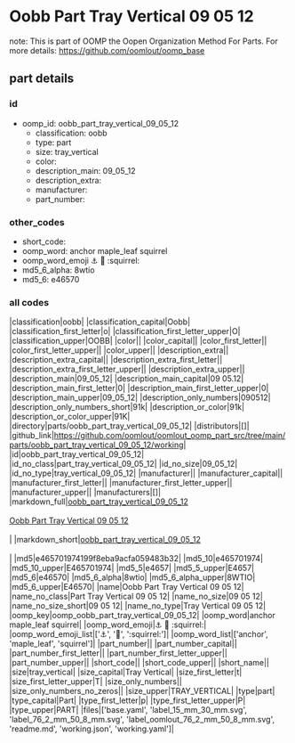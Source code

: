 # Oobb Part Tray Vertical 09 05 12  

note: This is part of OOMP the Oopen Organization Method For Parts. For more details: https://github.com/oomlout/oomp_base

##  part details





### id
* oomp_id: oobb_part_tray_vertical_09_05_12
  * classification: oobb
  * type: part
  * size: tray_vertical
  * color: 
  * description_main: 09_05_12
  * description_extra: 
  * manufacturer: 
  * part_number: 

### other_codes
* short_code: 
* oomp_word: anchor maple_leaf squirrel
* oomp_word_emoji :anchor: :maple_leaf: :squirrel:
* md5_6_alpha: 8wtio
* md5_6: e46570

### all codes 
|classification|oobb|
|classification_capital|Oobb|
|classification_first_letter|o|
|classification_first_letter_upper|O|
|classification_upper|OOBB|
|color||
|color_capital||
|color_first_letter||
|color_first_letter_upper||
|color_upper||
|description_extra||
|description_extra_capital||
|description_extra_first_letter||
|description_extra_first_letter_upper||
|description_extra_upper||
|description_main|09_05_12|
|description_main_capital|09 05.12|
|description_main_first_letter|0|
|description_main_first_letter_upper|0|
|description_main_upper|09_05_12|
|description_only_numbers|090512|
|description_only_numbers_short|91k|
|description_or_color|91k|
|description_or_color_upper|91K|
|directory|parts/oobb_part_tray_vertical_09_05_12|
|distributors|[]|
|github_link|https://github.com/oomlout/oomlout_oomp_part_src/tree/main/parts/oobb_part_tray_vertical_09_05_12/working|
|id|oobb_part_tray_vertical_09_05_12|
|id_no_class|part_tray_vertical_09_05_12|
|id_no_size|09_05_12|
|id_no_type|tray_vertical_09_05_12|
|manufacturer||
|manufacturer_capital||
|manufacturer_first_letter||
|manufacturer_first_letter_upper||
|manufacturer_upper||
|manufacturers|[]|
|markdown_full|[oobb_part_tray_vertical_09_05_12](https://github.com/oomlout/oomlout_oomp_part_src/tree/main/parts/oobb_part_tray_vertical_09_05_12/working)<br>[](https://github.com/oomlout/oomlout_oomp_part_src/tree/main/parts/oobb_part_tray_vertical_09_05_12/working)<br>[Oobb Part Tray Vertical 09 05 12](https://github.com/oomlout/oomlout_oomp_part_src/tree/main/parts/oobb_part_tray_vertical_09_05_12/working)<br><br>|
|markdown_short|[oobb_part_tray_vertical_09_05_12](https://github.com/oomlout/oomlout_oomp_part_src/tree/main/parts/oobb_part_tray_vertical_09_05_12/working)<br><br>|
|md5|e465701974199f8eba9acfa059483b32|
|md5_10|e465701974|
|md5_10_upper|E465701974|
|md5_5|e4657|
|md5_5_upper|E4657|
|md5_6|e46570|
|md5_6_alpha|8wtio|
|md5_6_alpha_upper|8WTIO|
|md5_6_upper|E46570|
|name|Oobb Part Tray Vertical 09 05 12|
|name_no_class|Part Tray Vertical 09 05 12|
|name_no_size|09 05 12|
|name_no_size_short|09 05 12|
|name_no_type|Tray Vertical 09 05 12|
|oomp_key|oomp_oobb_part_tray_vertical_09_05_12|
|oomp_word|anchor maple_leaf squirrel|
|oomp_word_emoji|:anchor: :maple_leaf: :squirrel:|
|oomp_word_emoji_list|[':anchor:', ':maple_leaf:', ':squirrel:']|
|oomp_word_list|['anchor', 'maple_leaf', 'squirrel']|
|part_number||
|part_number_capital||
|part_number_first_letter||
|part_number_first_letter_upper||
|part_number_upper||
|short_code||
|short_code_upper||
|short_name||
|size|tray_vertical|
|size_capital|Tray Vertical|
|size_first_letter|t|
|size_first_letter_upper|T|
|size_only_numbers||
|size_only_numbers_no_zeros||
|size_upper|TRAY_VERTICAL|
|type|part|
|type_capital|Part|
|type_first_letter|p|
|type_first_letter_upper|P|
|type_upper|PART|
|files|['base.yaml', 'label_15_mm_30_mm.svg', 'label_76_2_mm_50_8_mm.svg', 'label_oomlout_76_2_mm_50_8_mm.svg', 'readme.md', 'working.json', 'working.yaml']|
